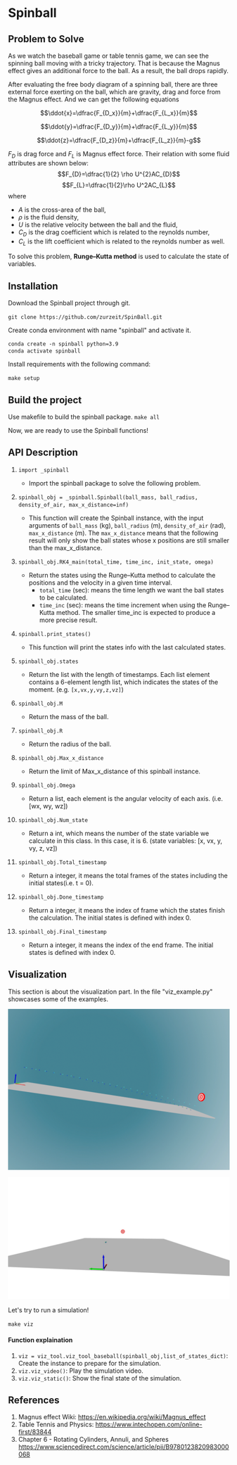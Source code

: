 
# Spinball


## Problem to Solve

As we watch the baseball game or table tennis game, we can see the spinning ball moving with a tricky trajectory. That is because the Magnus effect gives an additional force to the ball. As a result, the ball drops rapidly.

After evaluating the free body diagram of a spinning ball, there are three external force exerting on the ball, which are gravity, drag and force from the Magnus effect. And we can get the following equations




$$\ddot{x}=\dfrac{F_{D_x}}{m}+\dfrac{F_{L_x}}{m}$$

$$\ddot{y}=\dfrac{F_{D_y}}{m}+\dfrac{F_{L_y}}{m}$$

$$\ddot{z}=\dfrac{F_{D_z}}{m}+\dfrac{F_{L_z}}{m}-g$$


$F_{D}$ is drag force and $F_{L}$ is Magnus effect force. Their relation with some fluid attributes are shown below:
$$F_{D}=\dfrac{1}{2} \rho U^{2}AC_{D}$$
$$F_{L}=\dfrac{1}{2}\rho U^2AC_{L}$$
where 
* $A$ is the cross-area of the ball, 
* $\rho$ is the fluid density, 
* $U$ is the relative velocity between the ball and the fluid,
* $C_{D}$ is the drag coefficient which is related to the reynolds number,
* $C_{L}$ is the lift coefficient which is related to the reynolds number as well.

To solve this problem, **Runge–Kutta method** is used to calculate the state of variables.

## Installation
Download the Spinball project through git.

`git clone https://github.com/zurzeit/SpinBall.git`

Create conda environment with name "spinball" and activate it.

```
conda create -n spinball python=3.9
conda activate spinball
```

Install requirements with the following command:

`make setup`

## Build the project
Use makefile to build the spinball package.
`make all`

Now, we are ready to use the Spinball functions!
## API Description

1. `import _spinball` 
    * Import the spinball package to solve the following problem.

2. `spinball_obj = _spinball.Spinball(ball_mass, ball_radius, density_of_air, max_x_distance=inf)` 
    * This function will create the Spinball instance, with the input arguments of `ball_mass` (kg), `ball_radius` (m), `density_of_air` (rad), `max_x_distance` (m). The `max_x_distance` means that the following result will only show the ball states whose x positions are still smaller than the max_x_distance.
    
3. `spinball_obj.RK4_main(total_time, time_inc, init_state, omega)`
    * Return the states using the Runge–Kutta method to calculate the positions and the velocity in a given time interval. 
        * `total_time` (sec): means the time length we want the ball states to be calculated.
        * `time_inc` (sec): means the time increment when using the Runge–Kutta method. The smaller time_inc is expected to produce a more precise result.
4. `spinball.print_states()`
    * This function will print the states info with the last calculated states.
5. `spinball_obj.states`
    * Return the list with the length of timestamps. Each list element contains a 6-element length list, which indicates the states of the moment. (e.g. `[x,vx,y,vy,z,vz]`)
6. `spinball_obj.M`
    * Return the mass of the ball.
7. `spinball_obj.R`
    * Return the radius of the ball.
8. `spinball_obj.Max_x_distance`
    * Return the limit of Max_x_distance of this spinball instance.
9. `spinball_obj.Omega`
    * Return a list, each element is the angular velocity of each axis. (i.e. [wx, wy, wz])
10. `spinball_obj.Num_state`
    * Return a int, which means the number of the state variable we calculate in this class. In this case, it is 6. (state variables: [x, vx, y, vy, z, vz])
12. `spinball_obj.Total_timestamp`
    * Return a integer, it means the total frames of the states including the initial states(i.e. t = 0).
13. `spinball_obj.Done_timestamp`
    * Return a integer, it means the index of frame which the states finish the calculation. The initial states is defined with index 0.
14. `spinball_obj.Final_timestamp`
    * Return a integer, it means the index of the end frame. The initial states is defined with index 0.
## Visualization
This section is about the visualization part. In the file "viz_example.py" showcases some of the examples.

 ![](https://github.com/zurzeit/SpinBall/blob/master/img/still_simulation.png)

 ![](https://github.com/zurzeit/SpinBall/blob/master/img/ball_simulation.gif)

Let's try to run a simulation!

`make viz`

#### Function explaination
1. `viz = viz_tool.viz_tool_baseball(spinball_obj,list_of_states_dict)`: Create the instance to prepare for the simulation.
2. `viz.viz_video()`: Play the simulation video.
3. `viz.viz_static()`: Show the final state of the simulation.

## References

1. Magnus effect Wiki: https://en.wikipedia.org/wiki/Magnus_effect
2. Table Tennis and Physics: https://www.intechopen.com/online-first/83844
3. Chapter 6 - Rotating Cylinders, Annuli, and Spheres https://www.sciencedirect.com/science/article/pii/B9780123820983000068
